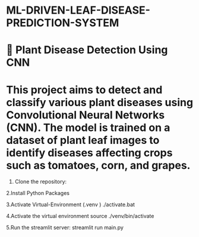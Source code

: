 # ML-DRIVEN-LEAF-DISEASE-PREDICTION-SYSTEM
# 🌱 Plant Disease Detection Using CNN
# This project aims to detect and classify various plant diseases using Convolutional Neural Networks (CNN). The model is trained on a dataset of plant leaf images to identify diseases affecting crops such as tomatoes, corn, and grapes.
1. Clone the repository:
 
2.Install Python Packages
  
3.Activate Virtual-Environment (.venv )
 ./activate.bat
 
4.Activate the virtual environment
source ./venv/bin/activate

5.Run the streamlit server:
streamlit run main.py 
